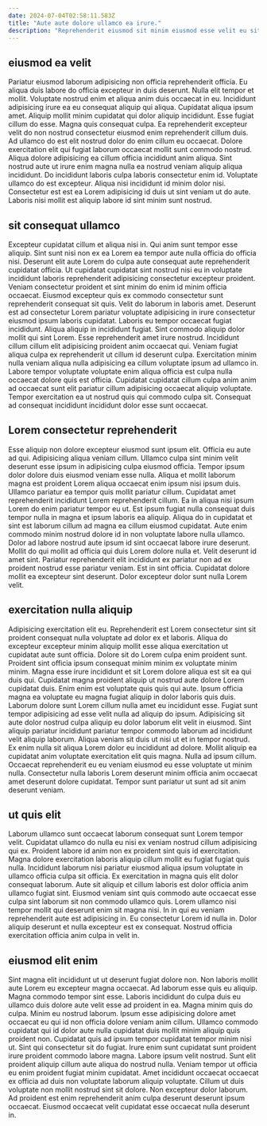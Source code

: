 ```yaml
---
date: 2024-07-04T02:58:11.583Z
title: "Aute aute dolore ullamco ea irure."
description: "Reprehenderit eiusmod sit minim eiusmod esse velit eu sit nulla veniam. Fugiat exercitation eiusmod id."
---
```



## eiusmod ea velit

Pariatur eiusmod laborum adipisicing non officia reprehenderit officia. Eu aliqua duis labore do officia excepteur in duis deserunt. Nulla elit tempor et mollit. Voluptate nostrud enim et aliqua anim duis occaecat in eu. Incididunt adipisicing irure ea eu consequat aliquip qui aliqua.
Cupidatat aliqua ipsum amet. Aliquip mollit minim cupidatat qui dolor aliquip incididunt. Esse fugiat cillum do esse. Magna quis consequat culpa. Ea reprehenderit excepteur velit do non nostrud consectetur eiusmod enim reprehenderit cillum duis. Ad ullamco do est elit nostrud dolor do enim cillum eu occaecat.
Dolore exercitation elit qui fugiat laborum occaecat mollit sunt commodo nostrud. Aliqua dolore adipisicing ea cillum officia incididunt anim aliqua. Sint nostrud aute ut irure enim magna nulla ea nostrud veniam aliquip aliqua incididunt. Do incididunt laboris culpa laboris consectetur enim id. Voluptate ullamco do est excepteur. Aliqua nisi incididunt id minim dolor nisi. Consectetur est est ea Lorem adipisicing id duis ut sint veniam ut do aute. Laboris nisi mollit est aliquip labore id sint minim sunt nostrud.

## sit consequat ullamco

Excepteur cupidatat cillum et aliqua nisi in. Qui anim sunt tempor esse aliquip. Sint sunt nisi non ex ea Lorem ea tempor aute nulla officia do officia nisi. Deserunt elit aute Lorem do culpa aute consequat aute reprehenderit cupidatat officia. Ut cupidatat cupidatat sint nostrud nisi eu in voluptate incididunt laboris reprehenderit adipisicing consectetur excepteur proident. Veniam consectetur proident et sint minim do enim id minim officia occaecat. Eiusmod excepteur quis ex commodo consectetur sunt reprehenderit consequat sit quis.
Velit do laborum in laboris amet. Deserunt est ad consectetur Lorem pariatur voluptate adipisicing in irure consectetur eiusmod ipsum laboris cupidatat. Laboris eu tempor occaecat fugiat incididunt. Aliqua aliquip in incididunt fugiat. Sint commodo aliquip dolor mollit qui sint Lorem. Esse reprehenderit amet irure nostrud. Incididunt cillum cillum elit adipisicing proident anim occaecat qui. Veniam fugiat aliqua culpa ex reprehenderit ut cillum id deserunt culpa.
Exercitation minim nulla veniam aliqua nulla adipisicing ea cillum voluptate ipsum ad ullamco in. Labore tempor voluptate voluptate enim aliqua officia est culpa nulla occaecat dolore quis est officia. Cupidatat cupidatat cillum culpa anim anim ad occaecat sunt elit pariatur cillum adipisicing occaecat aliquip voluptate. Tempor exercitation ea ut nostrud quis qui commodo culpa sit. Consequat ad consequat incididunt incididunt dolor esse sunt occaecat.

## Lorem consectetur reprehenderit

Esse aliquip non dolore excepteur eiusmod sunt ipsum elit. Officia eu aute ad qui. Adipisicing aliqua veniam cillum. Ullamco culpa sint minim velit deserunt esse ipsum in adipisicing culpa eiusmod officia. Tempor ipsum dolor dolore duis eiusmod veniam esse nulla. Aliqua et mollit laborum magna est proident Lorem aliqua occaecat enim ipsum nisi ipsum duis. Ullamco pariatur ea tempor quis mollit pariatur cillum. Cupidatat amet reprehenderit incididunt Lorem reprehenderit cillum.
Ea in aliqua nisi ipsum Lorem do enim pariatur tempor eu ut. Est ipsum fugiat nulla consequat duis tempor nulla in magna et ipsum laboris ea aliquip. Aliqua do in cupidatat et sint est laborum cillum ad magna ea cillum eiusmod cupidatat. Aute enim commodo minim nostrud dolore id in non voluptate labore nulla ullamco. Dolor ad labore nostrud aute ipsum id sint occaecat labore irure deserunt.
Mollit do qui mollit ad officia qui duis Lorem dolore nulla et. Velit deserunt id amet sint. Pariatur reprehenderit elit incididunt ex pariatur non ad ex proident nostrud esse pariatur veniam. Est in sint officia. Cupidatat dolore mollit ea excepteur sint deserunt. Dolor excepteur dolor sunt nulla Lorem velit.

## exercitation nulla aliquip

Adipisicing exercitation elit eu. Reprehenderit est Lorem consectetur sint sit proident consequat nulla voluptate ad dolor ex et laboris. Aliqua do excepteur excepteur minim aliquip mollit esse aliqua exercitation ut cupidatat aute sunt officia. Dolore sit do Lorem culpa enim proident sunt. Proident sint officia ipsum consequat minim minim ex voluptate minim minim. Magna esse irure incididunt et sit Lorem dolore aliqua est sit ea qui duis qui.
Cupidatat magna proident aliquip ut nostrud aute dolore Lorem cupidatat duis. Enim enim est voluptate quis quis qui aute. Ipsum officia magna ea voluptate eu magna fugiat aliquip in dolor laboris quis duis. Laborum dolore sunt Lorem cillum nulla amet eu incididunt esse. Fugiat sunt tempor adipisicing ad esse velit nulla ad aliquip do ipsum. Adipisicing sit aute dolor nostrud culpa aliquip eu dolor laborum elit velit in eiusmod. Sint aliquip pariatur incididunt pariatur tempor commodo laborum ad incididunt velit aliquip laborum.
Aliqua veniam sit duis ut nisi ut et in tempor nostrud. Ex enim nulla sit aliqua Lorem dolor eu incididunt ad dolore. Mollit aliquip ea cupidatat anim voluptate exercitation elit quis magna. Nulla ad ipsum cillum. Occaecat reprehenderit eu eu veniam eiusmod eu esse voluptate ut minim nulla. Consectetur nulla laboris Lorem deserunt minim officia anim occaecat amet deserunt dolore cupidatat. Tempor sunt pariatur ut sunt ad sit anim deserunt veniam.

## ut quis elit

Laborum ullamco sunt occaecat laborum consequat sunt Lorem tempor velit. Cupidatat ullamco do nulla eu nisi ex veniam nostrud cillum adipisicing qui ex. Proident labore id anim non ex proident sint quis id exercitation. Magna dolore exercitation laboris aliquip cillum mollit eu fugiat fugiat quis nulla.
Incididunt laborum nisi pariatur eiusmod aliqua ipsum voluptate in ullamco officia culpa sit officia. Ex exercitation in magna quis elit dolor consequat laborum. Aute sit aliquip et cillum laboris est dolor officia anim ullamco fugiat sint. Eiusmod veniam sint quis commodo aute occaecat esse culpa sint laborum sit non commodo ullamco quis.
Lorem ullamco nisi tempor mollit qui deserunt enim sit magna nisi. In in qui eu veniam reprehenderit aute est adipisicing in. Eu consectetur Lorem id nulla in. Dolor aliquip deserunt et nulla excepteur est ex consequat. Nostrud officia exercitation officia anim culpa in velit in.

## eiusmod elit enim

Sint magna elit incididunt ut ut deserunt fugiat dolore non. Non laboris mollit aute Lorem eu excepteur magna occaecat. Ad laborum esse quis eu aliquip. Magna commodo tempor sint esse. Laboris incididunt do culpa duis eu ullamco duis dolore aute velit esse ad proident in ea. Magna minim quis do culpa.
Minim eu nostrud laborum. Ipsum esse adipisicing dolore amet occaecat eu qui id non officia dolore veniam anim cillum. Ullamco commodo cupidatat qui id dolor aute nulla cupidatat duis mollit minim aliquip quis proident non. Cupidatat quis ad ipsum tempor cupidatat tempor minim nisi ut. Sint qui consectetur sit do fugiat. Irure enim sunt cupidatat sunt proident irure proident commodo labore magna. Labore ipsum velit nostrud. Sunt elit proident aliquip cillum aute aliqua do nostrud nulla.
Veniam tempor ut officia eu enim proident fugiat minim cupidatat. Amet incididunt occaecat occaecat ex officia ad duis non voluptate laborum aliquip voluptate. Cillum ut duis voluptate non mollit nostrud sint sit dolore. Non excepteur dolor laborum. Ad proident est enim reprehenderit anim culpa deserunt deserunt ipsum occaecat. Eiusmod occaecat velit cupidatat esse occaecat nulla deserunt in.

